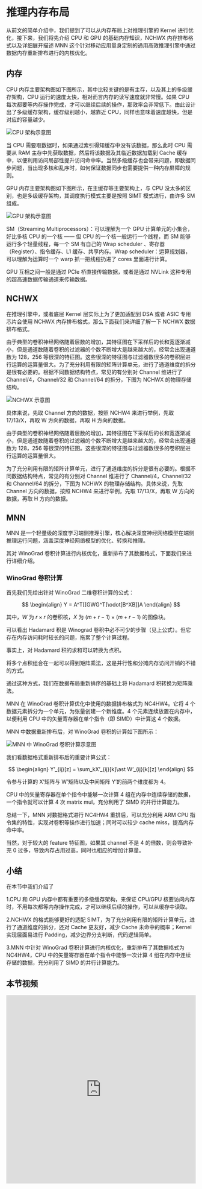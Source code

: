 <!--Copyright © ZOMI 适用于[License](https://github.com/chenzomi12/AISystem)版权许可-->

# 推理内存布局

从前文的简单介绍中，我们提到了可以从内存布局上对推理引擎的 Kernel 进行优化，接下来，我们将先介绍 CPU 和 GPU 的基础内存知识，NCHWX 内存排布格式以及详细展开描述 MNN 这个针对移动应用量身定制的通用高效推理引擎中通过数据内存重新排布进行的内核优化。

## 内存

CPU 内存主要架构图如下图所示，其中比较关键的是有主存，以及其上的多级缓存架构，CPU 运行的速度太快，相对而言内存的读写速度就非常慢。如果 CPU 每次都要等内存操作完成，才可以继续后续的操作，那效率会非常低下。由此设计出了多级缓存架构，缓存级别越小，越靠近 CPU，同样也意味着速度越快，但是对应的容量越少。

![CPU 架构示意图](../images/04Inference06Kernel/06Memory01.png)

当 CPU 需要取数据时，如果通过索引得知缓存中没有该数据，那么此时 CPU 需要从 RAM 主存中先获取数据，然后将该数据及其临近数据加载到 Cache 缓存中，以便利用访问局部性提升访问命中率。当然多级缓存也会带来问题，即数据同步问题，当出现多核和乱序时，如何保证数据同步也需要提供一种内存屏障的规则。

GPU 内存主要架构图如下图所示，在主缓存等主要架构上，与 CPU 没太多的区别，也是多级缓存架构，其调度执行模式主要是按照 SIMT 模式进行，由许多 SM 组成。

![GPU 架构示意图](../images/04Inference06Kernel/06Memory02.png)

SM（Streaming Multiprocessors）：可以理解为一个 GPU 计算单元的小集合，好比多核 CPU 的一个核 —— 但 CPU 的一个核一般运行一个线程，而 SM 能够运行多个轻量线程，每一个 SM 有自己的 Wrap scheduler 、寄存器（Register）、指令缓存、L1 缓存、共享内存。Wrap scheduler：运算规划器，可以理解为运算时一个 warp 抓一把线程扔进了 cores 里面进行计算。

GPU 互相之间一般是通过 PCIe 桥直接传输数据，或者是通过 NVLink 这种专用的超高速数据传输通道来传输数据。

## NCHWX

在推理引擎中，或者底层 Kernel 层实际上为了更加适配到 DSA 或者 ASIC 专用芯片会使用 NCHWX 内存排布格式，那么下面我们来详细了解一下 NCHWX 数据排布格式。

由于典型的卷积神经网络随着层数的增加，其特征图在下采样后的长和宽逐渐减小，但是通道数随着卷积的过滤器的个数不断增大是越来越大的，经常会出现通道数为 128，256 等很深的特征图。这些很深的特征图与过滤器数很多的卷积层进行运算的运算量很大。为了充分利用有限的矩阵计算单元，进行了通道维度的拆分是很有必要的。根据不同数据结构特点，常见的有分别对 Channel 维进行了 Channel/4，Channel/32 和 Channel/64 的拆分，下图为 NCHWX 的物理存储结构。

![NCHWX 示意图](../images/04Inference06Kernel/06Memory03.png)

具体来说，先取 Channel 方向的数据，按照 NCHW4 来进行举例，先取 17/13/X，再取 W 方向的数据，再取 H 方向的数据。

由于典型的卷积神经网络随着层数的增加，其特征图在下采样后的长和宽逐渐减小，但是通道数随着卷积的过滤器的个数不断增大是越来越大的，经常会出现通道数为 128，256 等很深的特征图。这些很深的特征图与过滤器数很多的卷积层进行运算的运算量很大。

为了充分利用有限的矩阵计算单元，进行了通道维度的拆分是很有必要的。根据不同数据结构特点，常见的有分别对 Channel 维进行了 Channel/4，Channel/32 和 Channel/64 的拆分，下图为 NCHWX 的物理存储结构。具体来说，先取 Channel 方向的数据，按照 NCHW4 来进行举例，先取 17/13/X，再取 W 方向的数据，再取 H 方向的数据。

## MNN

MNN 是一个轻量级的深度学习端侧推理引擎，核心解决深度神经网络模型在端侧推理运行问题，涵盖深度神经网络模型的优化、转换和推理。

其对 WinoGrad 卷积计算进行内核优化，重新排布了其数据格式，下面我们来进行详细介绍。

### WinoGrad 卷积计算

首先我们先给出针对 WinoGrad 二维卷积计算的公式：

$$
\begin{align}
Y = A^T[[GWG^T]\odot[B^XB]]A
\end{align}
$$

其中，$W$ 为 $r \times r$ 的卷积核，$X$ 为 $(m + r -1) \times (m + r -1)$ 的图像块。

可以看出 Hadamard 积是 Winograd 卷积中必不可少的步骤（见上公式）。但它存在内存访问耗时较长的问题，拖累了整个计算过程。

事实上，对 Hadamard 积的求和可以转换为点积。

将多个点积组合在一起可以得到矩阵乘法，这是并行性和分摊内存访问开销的不错的方式。

通过这种方式，我们在数据布局重新排序的基础上将 Hadamard 积转换为矩阵乘法。

MNN 在 WinoGrad 卷积计算优化中使用的数据排布格式为 NC4HW4。它将 4 个数据元素拆分为一个单元，为张量创建一个新维度。4 个元素连续放置在内存中，以便利用 CPU 中的矢量寄存器在单个指令（即 SIMD）中计算这 4 个数据。

MNN 中数据重新排布后，对 WinoGrad 卷积的计算如下图所示：

![MNN 中 WinoGrad 卷积计算示意图](../images/04Inference06Kernel/06Memory04.png)

我们看数据格式重新排布后的重要计算公式：

$$
\begin{align}
Y’_{ij}[z] = \sum_kX’_{ij}[k]\ast W’_{ij}[k][z]
\end{align}
$$

令参与计算的 X’矩阵与 W’矩阵以及中间矩阵 Y’的前两个维度都为 4。

CPU 中的矢量寄存器在单个指令中能够一次计算 4 组在内存中连续存储的数据，一个指令就可以计算 4 次 matrix mul，充分利用了 SIMD 的并行计算能力。

总结一下，MNN 对数据格式进行 NC4HW4 重排后，可以充分利用 ARM CPU 指令集的特性，实现对卷积等操作进行加速；同时可以较少 cache miss，提高内存命中率。

当然，对于较大的 feature 特征图，如果其 channel 不是 4 的倍数，则会导致补充 0 过多，导致内存占用过高，同时也相应的增加计算量。

## 小结

在本节中我们介绍了

1.CPU 和 GPU 内存中都有重要的多级缓存架构，来保证 CPU/GPU 核要访问内存时，不用每次都等内存操作完成，才可以继续后续的操作，可以从缓存中读取。

2.NCHWX 的格式能够更好的适配 SIMT，为了充分利用有限的矩阵计算单元，进行了通道维度的拆分，还对 Cache 更友好，减少 Cache 未命中的概率；Kernel 实现层面易进行 Padding，减少边界分支判断，代码逻辑简单。

3.MNN 中针对 WinoGrad 卷积计算进行内核优化，重新排布了其数据格式为 NC4HW4，CPU 中的矢量寄存器在单个指令中能够一次计算 4 组在内存中连续存储的数据，充分利用了 SIMD 的并行计算能力。

## 本节视频

<html>
<iframe src="https://player.bilibili.com/player.html?isOutside=true&aid=352822140&bvid=BV1eX4y1X7mL&cid=1034535797&p=1&as_wide=1&high_quality=1&danmaku=0&t=30&autoplay=0" width="100%" height="500" scrolling="no" border="0" frameborder="no" framespacing="0" allowfullscreen="true"> </iframe>
</html>
